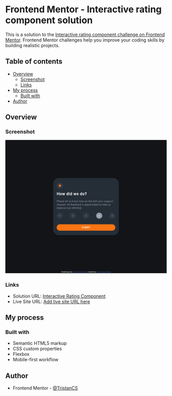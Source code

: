 # Frontend Mentor - Interactive rating component solution

This is a solution to the [Interactive rating component challenge on Frontend Mentor](https://www.frontendmentor.io/challenges/interactive-rating-component-koxpeBUmI). Frontend Mentor challenges help you improve your coding skills by building realistic projects.

## Table of contents

- [Overview](#overview)
  - [Screenshot](#screenshot)
  - [Links](#links)
- [My process](#my-process)
  - [Built with](#built-with)
- [Author](#author)

## Overview

### Screenshot

![](./screenshot.png)

### Links

- Solution URL: [Interactive Rating Component](https://your-solution-url.com)
- Live Site URL: [Add live site URL here](https://tristancs.github.io/interactive-rating-component/)

## My process

### Built with

- Semantic HTML5 markup
- CSS custom properties
- Flexbox
- Mobile-first workflow

## Author

- Frontend Mentor - [@TristanCS](https://www.frontendmentor.io/profile/TristanCS)
